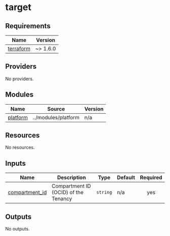 # target

<!-- BEGINNING OF PRE-COMMIT-TERRAFORM DOCS HOOK -->
## Requirements

| Name | Version |
|------|---------|
| <a name="requirement_terraform"></a> [terraform](#requirement\_terraform) | ~> 1.6.0 |

## Providers

No providers.

## Modules

| Name | Source | Version |
|------|--------|---------|
| <a name="module_platform"></a> [platform](#module\_platform) | ../modules/platform | n/a |

## Resources

No resources.

## Inputs

| Name | Description | Type | Default | Required |
|------|-------------|------|---------|:--------:|
| <a name="input_compartment_id"></a> [compartment\_id](#input\_compartment\_id) | Compartment ID (OCID) of the Tenancy | `string` | n/a | yes |

## Outputs

No outputs.
<!-- END OF PRE-COMMIT-TERRAFORM DOCS HOOK -->
